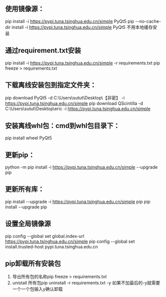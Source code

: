 ## 使用镜像源：
pip install -i https://pypi.tuna.tsinghua.edu.cn/simple PyQt5 
pip --no-cache-dir install -i https://pypi.tuna.tsinghua.edu.cn/simple PyQt5 不用本地缓存安装

## 通过requirement.txt安装
pip install   -i https://pypi.tuna.tsinghua.edu.cn/simple -r requirements.txt
pip freeze > requirements.txt

## 下载离线安装包到指定文件夹：
pip download PyQt5 -d C:\Users\sutut\Desktop\【非密】 -i https://pypi.tuna.tsinghua.edu.cn/simple
pip download QScintilla -d C:\Users\sutut\Desktop\eric -i https://pypi.tuna.tsinghua.edu.cn/simple

## 安装离线whl包：cmd到whl包目录下：
pip install wheel PyQt5 

## 更新pip：
python -m pip install -i https://pypi.tuna.tsinghua.edu.cn/simple --upgrade pip

## 更新所有库：
pip install --upgrade -i https://pypi.tuna.tsinghua.edu.cn/simple pip
pip install --upgrade pip

## 设置全局镜像源
pip config --global set global.index-url https://pypi.tuna.tsinghua.edu.cn/simple
pip config --global set install.trusted-host pypi.tuna.tsinghua.edu.cn


## pip卸载所有安装包
1. 导出所有包的名称pip freeze > requirements.txt
2. unistall 所有包pip uninstall -r requirements.txt -y 如果不加最后的-y就需要一个一个包输入y确认卸载